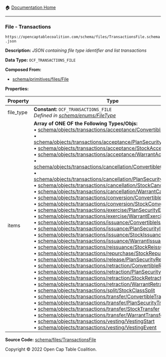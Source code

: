 :house: [Documentation Home](/docs/README.md)

---

### File - Transactions

`https://opencaptablecoalition.com/schema/files/TransactionsFile.schema.json`

**Description:** _JSON containing file type identifier and list transactions_

**Data Type:** `OCF_TRANSACTIONS_FILE`

**Composed From:**

- [schema/primitives/files/File](/docs/schema/primitives/files/File.md)

**Properties:**

| Property  | Type                                                                                                                                                                                                                                                                                                                                                                                                                                                                                                                                                                                                                                                                                                                                                                                                                                                                                                                                                                                                                                                                                                                                                                                                                                                                                                                                                                                                                                                                                                                                                                                                                                                                                                                                                                                                                                                                                                                                                                                                                                                                                                                                                                                                                                                                                                                                                                                                                                                                                                                                                                                                                                                                                                                                                                                                                                                                                                                                                                                                                                                                                                                                                                                                                                                                                                                                                                                                                                                                                                                                                                                                                                                                                                                                                                                                                                                                                                                                                                                                                                                                                                                                                                                                                                                                                                    | Description                     | Required   |
| --------- | ------------------------------------------------------------------------------------------------------------------------------------------------------------------------------------------------------------------------------------------------------------------------------------------------------------------------------------------------------------------------------------------------------------------------------------------------------------------------------------------------------------------------------------------------------------------------------------------------------------------------------------------------------------------------------------------------------------------------------------------------------------------------------------------------------------------------------------------------------------------------------------------------------------------------------------------------------------------------------------------------------------------------------------------------------------------------------------------------------------------------------------------------------------------------------------------------------------------------------------------------------------------------------------------------------------------------------------------------------------------------------------------------------------------------------------------------------------------------------------------------------------------------------------------------------------------------------------------------------------------------------------------------------------------------------------------------------------------------------------------------------------------------------------------------------------------------------------------------------------------------------------------------------------------------------------------------------------------------------------------------------------------------------------------------------------------------------------------------------------------------------------------------------------------------------------------------------------------------------------------------------------------------------------------------------------------------------------------------------------------------------------------------------------------------------------------------------------------------------------------------------------------------------------------------------------------------------------------------------------------------------------------------------------------------------------------------------------------------------------------------------------------------------------------------------------------------------------------------------------------------------------------------------------------------------------------------------------------------------------------------------------------------------------------------------------------------------------------------------------------------------------------------------------------------------------------------------------------------------------------------------------------------------------------------------------------------------------------------------------------------------------------------------------------------------------------------------------------------------------------------------------------------------------------------------------------------------------------------------------------------------------------------------------------------------------------------------------------------------------------------------------------------------------------------------------------------------------------------------------------------------------------------------------------------------------------------------------------------------------------------------------------------------------------------------------------------------------------------------------------------------------------------------------------------------------------------------------------------------------------------------------------------------------------------------- | ------------------------------- | ---------- |
| file_type | **Constant:** `OCF_TRANSACTIONS_FILE`</br>_Defined in [schema/enums/FileType](/docs/schema/enums/FileType.md)_                                                                                                                                                                                                                                                                                                                                                                                                                                                                                                                                                                                                                                                                                                                                                                                                                                                                                                                                                                                                                                                                                                                                                                                                                                                                                                                                                                                                                                                                                                                                                                                                                                                                                                                                                                                                                                                                                                                                                                                                                                                                                                                                                                                                                                                                                                                                                                                                                                                                                                                                                                                                                                                                                                                                                                                                                                                                                                                                                                                                                                                                                                                                                                                                                                                                                                                                                                                                                                                                                                                                                                                                                                                                                                                                                                                                                                                                                                                                                                                                                                                                                                                                                                                          | Object type field               | `REQUIRED` |
| items     | **Array of ONE OF the Following Types/Objs:**</br>&bull; [schema/objects/transactions/acceptance/ConvertibleAcceptance](/docs/schema/objects/transactions/acceptance/ConvertibleAcceptance.md)</br>&bull; [schema/objects/transactions/acceptance/PlanSecurityAcceptance](/docs/schema/objects/transactions/acceptance/PlanSecurityAcceptance.md)</br>&bull; [schema/objects/transactions/acceptance/StockAcceptance](/docs/schema/objects/transactions/acceptance/StockAcceptance.md)</br>&bull; [schema/objects/transactions/acceptance/WarrantAcceptance](/docs/schema/objects/transactions/acceptance/WarrantAcceptance.md)</br>&bull; [schema/objects/transactions/cancellation/ConvertibleCancellation](/docs/schema/objects/transactions/cancellation/ConvertibleCancellation.md)</br>&bull; [schema/objects/transactions/cancellation/PlanSecurityCancellation](/docs/schema/objects/transactions/cancellation/PlanSecurityCancellation.md)</br>&bull; [schema/objects/transactions/cancellation/StockCancellation](/docs/schema/objects/transactions/cancellation/StockCancellation.md)</br>&bull; [schema/objects/transactions/cancellation/WarrantCancellation](/docs/schema/objects/transactions/cancellation/WarrantCancellation.md)</br>&bull; [schema/objects/transactions/conversion/ConvertibleConversion](/docs/schema/objects/transactions/conversion/ConvertibleConversion.md)</br>&bull; [schema/objects/transactions/conversion/StockConversion](/docs/schema/objects/transactions/conversion/StockConversion.md)</br>&bull; [schema/objects/transactions/exercise/PlanSecurityExercise](/docs/schema/objects/transactions/exercise/PlanSecurityExercise.md)</br>&bull; [schema/objects/transactions/exercise/WarrantExercise](/docs/schema/objects/transactions/exercise/WarrantExercise.md)</br>&bull; [schema/objects/transactions/issuance/ConvertibleIssuance](/docs/schema/objects/transactions/issuance/ConvertibleIssuance.md)</br>&bull; [schema/objects/transactions/issuance/PlanSecurityIssuance](/docs/schema/objects/transactions/issuance/PlanSecurityIssuance.md)</br>&bull; [schema/objects/transactions/issuance/StockIssuance](/docs/schema/objects/transactions/issuance/StockIssuance.md)</br>&bull; [schema/objects/transactions/issuance/WarrantIssuance](/docs/schema/objects/transactions/issuance/WarrantIssuance.md)</br>&bull; [schema/objects/transactions/reissuance/StockReissuance](/docs/schema/objects/transactions/reissuance/StockReissuance.md)</br>&bull; [schema/objects/transactions/repurchase/StockRepurchase](/docs/schema/objects/transactions/repurchase/StockRepurchase.md)</br>&bull; [schema/objects/transactions/release/PlanSecurityRelease](/docs/schema/objects/transactions/release/PlanSecurityRelease.md)</br>&bull; [schema/objects/transactions/retraction/ConvertibleRetraction](/docs/schema/objects/transactions/retraction/ConvertibleRetraction.md)</br>&bull; [schema/objects/transactions/retraction/PlanSecurityRetraction](/docs/schema/objects/transactions/retraction/PlanSecurityRetraction.md)</br>&bull; [schema/objects/transactions/retraction/StockRetraction](/docs/schema/objects/transactions/retraction/StockRetraction.md)</br>&bull; [schema/objects/transactions/retraction/WarrantRetraction](/docs/schema/objects/transactions/retraction/WarrantRetraction.md)</br>&bull; [schema/objects/transactions/split/StockClassSplit](/docs/schema/objects/transactions/split/StockClassSplit.md)</br>&bull; [schema/objects/transactions/transfer/ConvertibleTransfer](/docs/schema/objects/transactions/transfer/ConvertibleTransfer.md)</br>&bull; [schema/objects/transactions/transfer/PlanSecurityTransfer](/docs/schema/objects/transactions/transfer/PlanSecurityTransfer.md)</br>&bull; [schema/objects/transactions/transfer/StockTransfer](/docs/schema/objects/transactions/transfer/StockTransfer.md)</br>&bull; [schema/objects/transactions/transfer/WarrantTransfer](/docs/schema/objects/transactions/transfer/WarrantTransfer.md)</br>&bull; [schema/objects/transactions/vesting/VestingStart](/docs/schema/objects/transactions/vesting/VestingStart.md)</br>&bull; [schema/objects/transactions/vesting/VestingEvent](/docs/schema/objects/transactions/vesting/VestingEvent.md) | List of OCF transaction objects | `REQUIRED` |

**Source Code:** [schema/files/TransactionsFile](../../../schema/files/TransactionsFile.schema.json)

Copyright © 2022 Open Cap Table Coalition.
